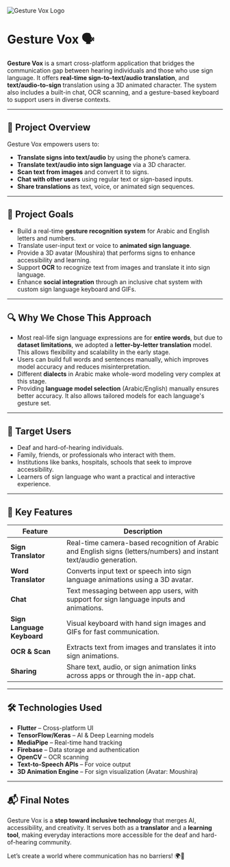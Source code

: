 ![Gesture Vox Logo]([file:///E:/E_Dowenloads/Logo_image.png](https://imgbox.com/3PfUIUAW))  
# Gesture Vox 🗣️

**Gesture Vox** is a smart cross-platform application that bridges the communication gap between hearing individuals and those who use sign language. It offers **real-time sign-to-text/audio translation**, and **text/audio-to-sign** translation using a 3D animated character. The system also includes a built-in chat, OCR scanning, and a gesture-based keyboard to support users in diverse contexts.

---

## 🚀 Project Overview

Gesture Vox empowers users to:
- **Translate signs into text/audio** by using the phone’s camera.
- **Translate text/audio into sign language** via a 3D character.
- **Scan text from images** and convert it to signs.
- **Chat with other users** using regular text or sign-based inputs.
- **Share translations** as text, voice, or animated sign sequences.

---

## 🎯 Project Goals

- Build a real-time **gesture recognition system** for Arabic and English letters and numbers.
- Translate user-input text or voice to **animated sign language**.
- Provide a 3D avatar (Moushira) that performs signs to enhance accessibility and learning.
- Support **OCR** to recognize text from images and translate it into sign language.
- Enhance **social integration** through an inclusive chat system with custom sign language keyboard and GIFs.

---

## 🔍 Why We Chose This Approach

- Most real-life sign language expressions are for **entire words**, but due to **dataset limitations**, we adopted a **letter-by-letter translation** model. This allows flexibility and scalability in the early stage.
- Users can build full words and sentences manually, which improves model accuracy and reduces misinterpretation.
- Different **dialects** in Arabic make whole-word modeling very complex at this stage.
- Providing **language model selection** (Arabic/English) manually ensures better accuracy. It also allows tailored models for each language's gesture set.

---

## 👥 Target Users

- Deaf and hard-of-hearing individuals.
- Family, friends, or professionals who interact with them.
- Institutions like banks, hospitals, schools that seek to improve accessibility.
- Learners of sign language who want a practical and interactive experience.

---

## 📱 Key Features

| Feature                        | Description |
|-------------------------------|-------------|
| **Sign Translator**           | Real-time camera-based recognition of Arabic and English signs (letters/numbers) and instant text/audio generation. |
| **Word Translator**           | Converts input text or speech into sign language animations using a 3D avatar. |
| **Chat**                      | Text messaging between app users, with support for sign language inputs and animations. |
| **Sign Language Keyboard**    | Visual keyboard with hand sign images and GIFs for fast communication. |
| **OCR & Scan**                | Extracts text from images and translates it into sign animations. |
| **Sharing**                   | Share text, audio, or sign animation links across apps or through the in-app chat. |


---

## 🛠️ Technologies Used

- **Flutter** – Cross-platform UI
- **TensorFlow/Keras** – AI & Deep Learning models
- **MediaPipe** – Real-time hand tracking
- **Firebase** – Data storage and authentication
- **OpenCV** – OCR scanning
- **Text-to-Speech APIs** – For voice output
- **3D Animation Engine** – For sign visualization (Avatar: Moushira)


---

## 📬 Final Notes

Gesture Vox is a **step toward inclusive technology** that merges AI, accessibility, and creativity. It serves both as a **translator** and a **learning tool**, making everyday interactions more accessible for the deaf and hard-of-hearing community.

Let’s create a world where communication has no barriers! 🌍🤝






